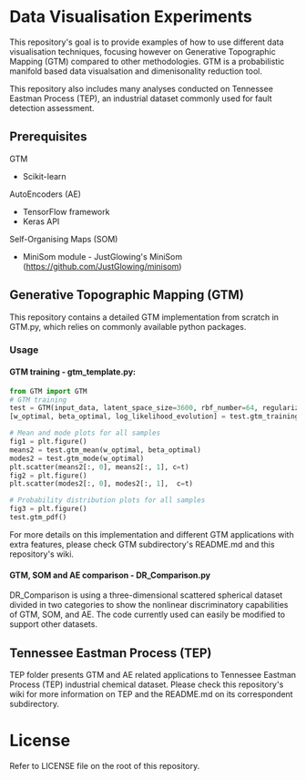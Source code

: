 # Data Visualisation Experiments
This repository's goal is to provide examples of how to use different data visualisation techniques, focusing however on Generative Topographic Mapping (GTM) compared to other methodologies. GTM is a probabilistic manifold based data visualsation and dimenisonality reduction tool. 

This repository also includes many analyses conducted on Tennessee Eastman Process (TEP), an industrial dataset commonly used for fault detection assessment.

## Prerequisites
GTM
* Scikit-learn

AutoEncoders (AE)
* TensorFlow framework
* Keras API

Self-Organising Maps (SOM)
* MiniSom module - JustGlowing's MiniSom (https://github.com/JustGlowing/minisom)

## Generative Topographic Mapping (GTM)
This repository contains a detailed GTM implementation from scratch in GTM.py, which relies on commonly available python packages.

### Usage
#### GTM training - gtm_template.py:
```python
from GTM import GTM
# GTM training
test = GTM(input_data, latent_space_size=3600, rbf_number=64, regularization=0.001, rbf_width=2, iterations=100)
[w_optimal, beta_optimal, log_likelihood_evolution] = test.gtm_training()

# Mean and mode plots for all samples
fig1 = plt.figure()
means2 = test.gtm_mean(w_optimal, beta_optimal)
modes2 = test.gtm_mode(w_optimal)
plt.scatter(means2[:, 0], means2[:, 1], c=t)
fig2 = plt.figure()
plt.scatter(modes2[:, 0], modes2[:, 1],  c=t)

# Probability distribution plots for all samples
fig3 = plt.figure()
test.gtm_pdf()
```
For more details on this implementation and different GTM applications with extra features, please check GTM subdirectory's README.md and this repository's wiki. 

#### GTM, SOM and AE comparison - DR_Comparison.py
DR_Comparison is using a three-dimensional scattered spherical dataset divided in two categories to show the nonlinear discriminatory capabilities of GTM, SOM, and AE. The code currently used can easily be modified to support other datasets. 

## Tennessee Eastman Process (TEP)
TEP folder presents GTM and AE related applications to Tennessee Eastman Process (TEP) industrial chemical dataset. Please check this repository's wiki for more information on TEP and the README.md on its correspondent subdirectory. 

# License
Refer to LICENSE file on the root of this repository.
